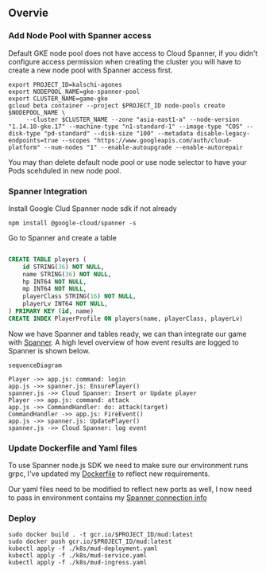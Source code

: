 ## Overvie

### Add Node Pool with Spanner access

Default GKE node pool does not have access to Cloud Spanner, if you didn't configure access permission when creating the cluster you will have to create a new node pool with Spanner access first.

```shell
export PROJECT_ID=kalschi-agones
export NODEPOOL_NAME=gke-spanner-pool
export CLUSTER_NAME=game-gke
gcloud beta container --project $PROJECT_ID node-pools create $NODEPOOL_NAME \
     --cluster $CLUSTER_NAME --zone "asia-east1-a" --node-version "1.14.10-gke.17" --machine-type "n1-standard-1" --image-type "COS" --disk-type "pd-standard" --disk-size "100" --metadata disable-legacy-endpoints=true --scopes "https://www.googleapis.com/auth/cloud-platform" --num-nodes "1" --enable-autoupgrade --enable-autorepair
```

You may than delete default node pool or use node selector to have your Pods scehduled in new node pool.

### Spanner Integration

Install Google Clud Spanner node sdk if not already

```shell
npm install @google-cloud/spanner -s
```

Go to Spanner and create a table

```sql

CREATE TABLE players (
    id STRING(36) NOT NULL,
    name STRING(36) NOT NULL,
    hp INT64 NOT NULL,
    mp INT64 NOT NULL,
    playerClass STRING(16) NOT NULL,
    playerLv INT64 NOT NULL,
) PRIMARY KEY (id, name)
CREATE INDEX PlayerProfile ON players(name, playerClass, playerLv)
```

Now we have Spanner and tables ready, we can than integrate our game with [Spanner](./game-core/utils/spanner.js). A high level overview of how event results are logged to Spanner is shown below.

```mermaid
sequenceDiagram

Player ->> app.js: command: login
app.js ->> spanner.js: EnsurePlayer()
spanner.js ->> Cloud Spanner: Insert or Update player
Player ->> app.js: command: attack
app.js ->> CommandHandler: do: attack(target)
CommandHandler ->> app.js: FireEvent()
app.js ->> spanner.js: UpdatePlayer()
spanner.js ->> Cloud Spanner: log event
```

### Update Dockerfile and Yaml files

To use Spanner node.js SDK we need to make sure our environment runs grpc, I've updated my [Dockerfile](./game-core/Dockerfile) to reflect new requirements.

Our yaml files need to be modified to reflect new ports as well, I now need to pass in environment contains my [Spanner connection info](./k8s/mud-deployment.yaml)

### Deploy

```shell
sudo docker build . -t gcr.io/$PROJECT_ID/mud:latest
sudo docker push gcr.io/$PROJECT_ID/mud:latest
kubectl apply -f ./k8s/mud-deployment.yaml
kubectl apply -f ./k8s/mud-service.yaml
kubectl apply -f ./k8s/mud-ingress.yaml
```

